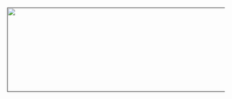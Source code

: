 
[<img src="https://healthtechmagazine.net/sites/healthtechmagazine.net/files/styles/cdw_hero/public/articles/[cdw_tech_site:field_site_shortname]/201807/HT_vulnerabilities_GettyImages-923729070.jpg" width="2048" height="196" />]()
